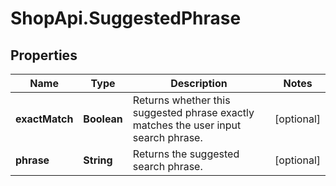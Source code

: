 # ShopApi.SuggestedPhrase

## Properties
Name | Type | Description | Notes
------------ | ------------- | ------------- | -------------
**exactMatch** | **Boolean** | Returns whether this suggested phrase exactly matches the user input search phrase. | [optional] 
**phrase** | **String** | Returns the suggested search phrase. | [optional] 


